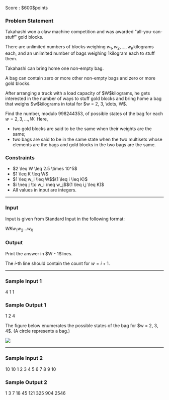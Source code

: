 
<div>

<span>

<span>

<p>
Score : $600$points
</p>

<div>

<section>

### **Problem Statement**

<p>
Takahashi won a claw machine competition and was awarded "all-you-can-stuff" gold blocks.

There are unlimited numbers of blocks weighing $w_1, w_2, \dots, w_K$kilograms each, and an unlimited number of bags weighing $1$kilogram each to stuff them.
</p>

<p>
Takahashi can bring home one non-empty bag.

A bag can contain zero or more other non-empty bags and zero or more gold blocks.
</p>

<p>
After arranging a truck with a load capacity of $W$kilograms, he gets interested in the number of ways to stuff gold blocks and bring home a bag that weighs $w$kilograms in total for $w = 2, 3, \dots, W$.

Find the number, modulo $998244353$, of possible states of the bag for each $w = 2, 3, \dots, W$. Here,
</p>

<ul>

<li>
two gold blocks are said to be the same when their weights are the same;
</li>

<li>
two bags are said to be in the same state when the two multisets whose elements are the bags and gold blocks in the two bags are the same.
</li>

</ul>

</section>

</div>

<div>

<section>

### **Constraints**

<ul>

<li>
$2 \leq W \leq 2.5 \times 10^5$
</li>

<li>
$1 \leq K \leq W$
</li>

<li>
$1 \leq w_i \leq W$$(1 \leq i \leq K)$
</li>

<li>
$i \neq j \to w_i \neq w_j$$(1 \leq i,j \leq K)$
</li>

<li>
All values in input are integers.
</li>

</ul>

</section>

</div>

---

<div>

<div>

<section>

### **Input**

<p>
Input is given from Standard Input in the following format:
</p>

<div>

$W$$K$$w_1$$w_2$$\dots$$w_K$
</div>

</section>

</div>

<div>

<section>

### **Output**

<p>
Print the answer in $W - 1$lines.

The $i$-th line should contain the count for $w = i + 1$.
</p>

</section>

</div>

</div>

---

<div>

<section>

### **Sample Input 1**

<div>

4 1
1

</div>

</section>

</div>

<div>

<section>

### **Sample Output 1**

<div>

1
2
4

</div>

<p>
The figure below enumerates the possible states of the bag for $w = 2, 3, 4$. (A circle represents a bag.)
</p>

<p>

<img src="https://img.atcoder.jp/ghi/5e1a4298e8b0992c767932915c7e93f4.png">

</img>

</p>

</section>

</div>

---

<div>

<section>

### **Sample Input 2**

<div>

10 10
1 2 3 4 5 6 7 8 9 10

</div>

</section>

</div>

<div>

<section>

### **Sample Output 2**

<div>

1
3
7
18
45
121
325
904
2546

</div>

</section>

</div>

</span>

</span>

</div>
